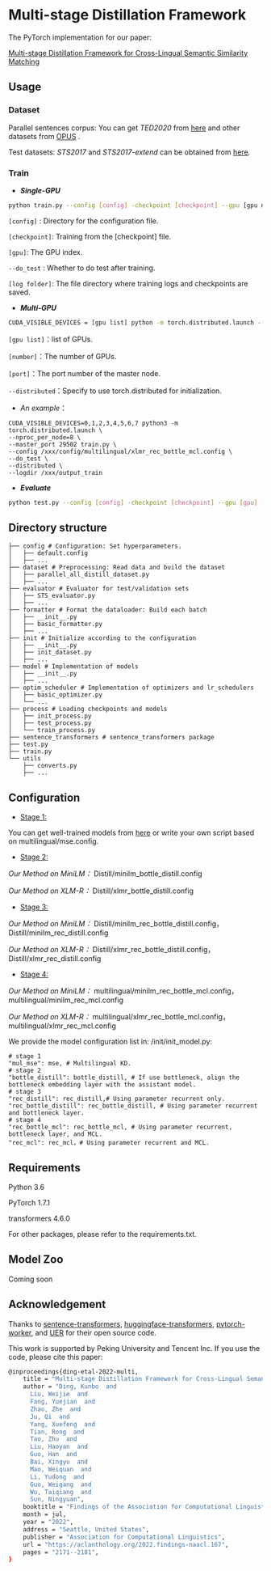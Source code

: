 # Multi-stage Distillation Framework

The PyTorch implementation for our paper:

 [Multi-stage Distillation Framework for Cross-Lingual Semantic Similarity Matching](https://openreview.net/pdf?id=HCxleQ7GBWq)

## Usage

### Dataset

Parallel sentences corpus: You can get *TED2020* from [here](https://public.ukp.informatik.tu-darmstadt.de/reimers/sentence-transformers/datasets/ted2020.tsv.gz) and other datasets from [OPUS](https://opus.nlpl.eu/) .

Test datasets: *STS2017* and *STS2017-extend* can be obtained from [here](https://public.ukp.informatik.tu-darmstadt.de/reimers/sentence-transformers/datasets/STS2017-extended.zip).

### Train

- ***Single-GPU***

```bash
python train.py --config [config] -checkpoint [checkpoint] --gpu [gpu number] --do_test --logdir [log folder]
```

``[config]`` : Directory for the configuration file.

``[checkpoint]``: Training from the [checkpoint] file.

 ``[gpu]``: The GPU index.											      

 ``--do_test`` : Whether to do test after training.

`[log folder]`: The file directory where training logs and checkpoints are saved.

- ***Multi-GPU***

```bash
CUDA_VISIBLE_DEVICES = [gpu list] python -m torch.distributed.launch --nproc_per_node = [number] --master_port [port] train.py --config [config] --checkpoint [checkpoint] --distributed --do_test --logdir [log folder]
```

``[gpu list]``：list of GPUs.

``[number]``：The number of GPUs.

``[port]``：The port number of the master node.

``--distributed``：Specify to use torch.distributed for initialization.

* *An example*：

```shell
CUDA_VISIBLE_DEVICES=0,1,2,3,4,5,6,7 python3 -m torch.distributed.launch \
--nproc_per_node=8 \
--master_port 29502 train.py \
--config /xxx/config/multilingual/xlmr_rec_bottle_mcl.config \
--do_test \
--distributed \
--logdir /xxx/output_train
```

- ***Evaluate***

```bash
python test.py --config [config] -checkpoint [checkpoint] --gpu [gpu] --logdir [log folder]
```

## Directory structure

```shell
├── config # Configuration: Set hyperparameters.
│   ├── default.config
│   ├── ...
├── dataset # Preprocessing: Read data and build the dataset
│   ├── parallel_all_distill_dataset.py
│   ├── ...
├── evaluator # Evaluator for test/validation sets
│   ├── STS_evaluator.py
│   ├── ...
├── formatter # Format the dataloader: Build each batch
│   ├── __init__.py
│   ├── basic_formatter.py
│   ├── ...
├── init # Initialize according to the configuration
│   ├── __init__.py
│   ├── init_dataset.py
│   ├── ...
├── model # Implementation of models
│   ├── __init__.py
│   ├── ...
├── optim_scheduler # Implementation of optimizers and lr_schedulers
│   ├── basic_optimizer.py
│   └── ...
├── process # Loading checkpoints and models
│   ├── init_process.py
│   ├── test_process.py
│   └── train_process.py
├── sentence_transformers # sentence_transformers package
├── test.py
├── train.py
└── utils
    ├── converts.py
    ├── ...
```

## Configuration

- <u> Stage 1:</u>

You can get well-trained models from [here](https://www.sbert.net/) or write your own script based on multilingual/mse.config.

- <u> Stage 2:</u>

*Our Method on MiniLM：* Distill/minilm_bottle_distill.config

*Our Method on XLM-R：* Distill/xlmr_bottle_distill.config

- <u>Stage 3:</u>

*Our Method on MiniLM：* Distill/minilm_rec_bottle_distill.config，Distill/minilm_rec_distill.config

*Our Method on XLM-R：* Distill/xlmr_rec_bottle_distill.config，Distill/xlmr_rec_distill.config

- <u>Stage 4:</u>

*Our Method on MiniLM：* multilingual/minilm_rec_bottle_mcl.config，multilingual/minilm_rec_mcl.config	

*Our Method on XLM-R：* multilingual/xlmr_rec_bottle_mcl.config，multilingual/xlmr_rec_mcl.config



We provide the model configuration list in: /init/init_model.py:

```shell
# stage 1
"mul_mse": mse, # Multilingual KD.
# stage 2
"bottle_distill": bottle_distill, # If use bottleneck, align the bottleneck embedding layer with the assistant model.
# stage 3
"rec_distill": rec_distill,# Using parameter recurrent only.
"rec_bottle_distill": rec_bottle_distill, # Using parameter recurrent and bottleneck layer.
# stage 4
"rec_bottle_mcl": rec_bottle_mcl, # Using parameter recurrent, bottleneck layer, and MCL.
"rec_mcl": rec_mcl，# Using parameter recurrent and MCL.
```

## Requirements

Python 3.6

PyTorch 1.7.1

transformers 4.6.0

For other packages, please refer to the requirements.txt.

## Model Zoo

Coming soon

## Acknowledgement

Thanks to [sentence-transformers](https://github.com/UKPLab/sentence-transformers), [huggingface-transformers](https://github.com/huggingface/transformers), [pytorch-worker](https://github.com/haoxizhong/pytorch-worker), and [UER](https://github.com/dbiir/UER-py) for their open source code.

This work is supported by Peking University and Tencent Inc. If you use the code, please cite this paper:

```bash
@inproceedings{ding-etal-2022-multi,
    title = "Multi-stage Distillation Framework for Cross-Lingual Semantic Similarity Matching",
    author = "Ding, Kunbo  and
      Liu, Weijie  and
      Fang, Yuejian  and
      Zhao, Zhe  and
      Ju, Qi  and
      Yang, Xuefeng  and
      Tian, Rong  and
      Tao, Zhu  and
      Liu, Haoyan  and
      Guo, Han  and
      Bai, Xingyu  and
      Mao, Weiquan  and
      Li, Yudong  and
      Guo, Weigang  and
      Wu, Taiqiang  and
      Sun, Ningyuan",
    booktitle = "Findings of the Association for Computational Linguistics: NAACL 2022",
    month = jul,
    year = "2022",
    address = "Seattle, United States",
    publisher = "Association for Computational Linguistics",
    url = "https://aclanthology.org/2022.findings-naacl.167",
    pages = "2171--2181",
}
```

